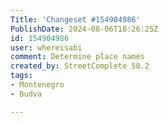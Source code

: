 ```yaml
---
Title: 'Changeset #154904986'
PublishDate: 2024-08-06T18:26:25Z
id: 154904986
user: whereisabi
comment: Determine place names
created_by: StreetComplete 58.2
tags:
- Montenegro
- Budva

---
```

